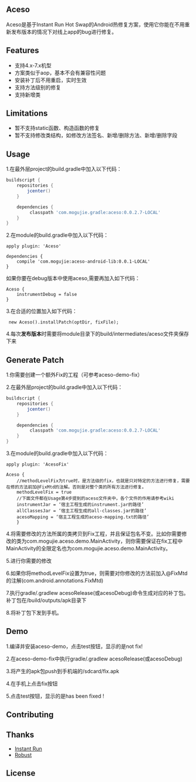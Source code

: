 ## Aceso

Aceso是基于Instant Run Hot Swap的Android热修复方案，使用它你能在不用重新发布版本的情况下对线上app的bug进行修复。

## Features

- 支持4.x-7.x机型
- 方案类似于aop，基本不会有兼容性问题
- 安装补丁后不用重启，实时生效
- 支持方法级别的修复
- 支持新增类


## Limitations

- 暂不支持static函数、构造函数的修复 
- 暂不支持修改类结构，如修改方法签名、新增/删除方法、新增/删除字段



## Usage
1.在最外层project的build.gradle中加入以下代码：

```groovy
buildscript {
    repositories {
        jcenter()
    }

    dependencies {
         classpath 'com.mogujie.gradle:aceso:0.0.2.7-LOCAL'
    }
}
```

2.在module的build.gradle中加入以下代码：

```
apply plugin: 'Aceso'

dependencies {
    compile 'com.mogujie:aceso-android-lib:0.0.1-LOCAL'
}

```

如果你要在debug版本中使用aceso,需要再加入如下代码：

```
Aceso {
    instrumentDebug = false
}
```

3.在合适的位置加入如下代码：

```
 new Aceso().installPatch(optDir, fixFile);
```

4.每次**发布版本**时需要将module目录下的build/intermediates/aceso文件夹保存下来
 

## Generate Patch
1.你需要创建一个额外Fix的工程（可参考aceso-demo-fix）

2.在最外层project的build.gradle中加入以下代码：

```groovy
buildscript {
    repositories {
        jcenter()
    }

    dependencies {
         classpath 'com.mogujie.gradle:aceso:0.0.2.7-LOCAL'
    }
}
```

3.在module的build.gradle中加入以下代码：

```
apply plugin: 'AcesoFix'

Aceso {
    //methodLevelFix为true时，是方法级的fix，也就是只对特定的方法进行修复，需要在修的方法前加@FixMtd的注解。否则是对整个类的所有方法进行修复。
    methodLevelFix = true
    //下面文件都在Usage第4步提到的aceso文件夹中，各个文件的作用请参考wiki
    instrumentJar = ‘宿主工程生成的instrument.jar的路径’
    allClassesJar = ‘宿主工程生成的all-classes.jar的路径’
    acesoMapping = ‘宿主工程生成的aceso-mapping.txt的路径’
    }

```
 

4.将需要修改的方法所属的类拷贝到Fix工程，并且保证包名不变。比如你需要修改的类为com.mogujie.aceso.demo.MainActivity，则你需要保证在fix工程中MainActivity的全限定名也为com.mogujie.aceso.demo.MainActivity。

5.进行你需要的修改

6.如果你将methodLevelFix设置为true，则需要对你修改的方法前加入@FixMtd的注解(com.android.annotations.FixMtd)

7.执行gradle/.gradlew acesoRelease(或acesoDebug)命令生成对应的补丁包。补丁包在/build/outputs/apk目录下

8.将补丁包下发到手机。


## Demo
1.编译并安装aceso-demo，点击test按钮，显示的是not fix! 

2.在aceso-demo-fix中执行gradle/.gradlew acesoRelease(或acesoDebug)

3.将产生的apk包push到手机端的/sdcard/fix.apk

4.在手机上点击fix按钮

5.点击test按钮，显示的是has been fixed !

## Contributing

## Thanks
- [Instant Run](https://developer.android.com/studio/run/index.html#instant-run)
- [Robust](http://tech.meituan.com/android_robust.html)


## License
